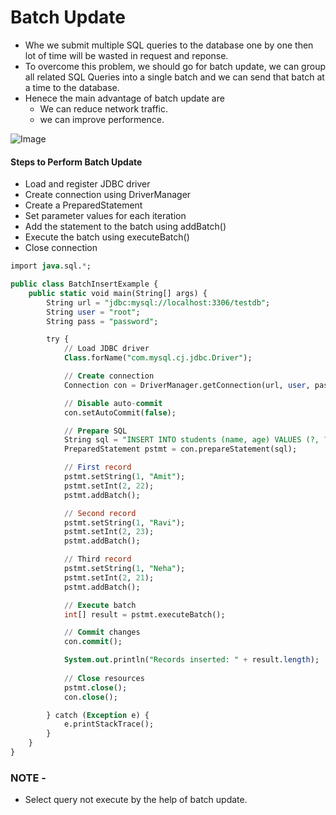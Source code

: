 # Batch Update
- Whe we submit multiple SQL queries to the database one by one then lot of time will be wasted in request and reponse.
- To overcome this problem, we should go for batch update, we can group all related SQL Queries into a single batch and we can send that batch at a time to the database.
- Henece the main advantage of batch update are
    - We can reduce network traffic.
    - we can improve performence.
  
![Image](https://github.com/user-attachments/assets/df8cd7d2-d758-4d1b-b1c1-65805d6f4da6)

#### Steps to Perform Batch Update
- Load and register JDBC driver
- Create connection using DriverManager
- Create a PreparedStatement
- Set parameter values for each iteration
- Add the statement to the batch using addBatch()
- Execute the batch using executeBatch()
- Close connection

```sql
import java.sql.*;

public class BatchInsertExample {
    public static void main(String[] args) {
        String url = "jdbc:mysql://localhost:3306/testdb";
        String user = "root";
        String pass = "password";

        try {
            // Load JDBC driver
            Class.forName("com.mysql.cj.jdbc.Driver");

            // Create connection
            Connection con = DriverManager.getConnection(url, user, pass);

            // Disable auto-commit
            con.setAutoCommit(false);

            // Prepare SQL
            String sql = "INSERT INTO students (name, age) VALUES (?, ?)";
            PreparedStatement pstmt = con.prepareStatement(sql);

            // First record
            pstmt.setString(1, "Amit");
            pstmt.setInt(2, 22);
            pstmt.addBatch();

            // Second record
            pstmt.setString(1, "Ravi");
            pstmt.setInt(2, 23);
            pstmt.addBatch();

            // Third record
            pstmt.setString(1, "Neha");
            pstmt.setInt(2, 21);
            pstmt.addBatch();

            // Execute batch
            int[] result = pstmt.executeBatch();

            // Commit changes
            con.commit();

            System.out.println("Records inserted: " + result.length);
            
            // Close resources
            pstmt.close();
            con.close();

        } catch (Exception e) {
            e.printStackTrace();
        }
    }
}
```

### NOTE - 
- Select query not execute by the help of batch update.
